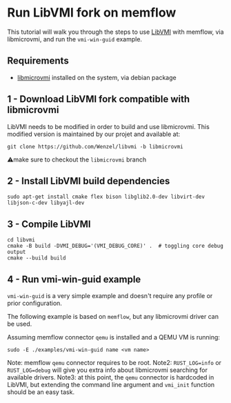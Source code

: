# Run LibVMI fork on memflow

This tutorial will walk you through the steps to use [LibVMI](https://github.com/libvmi/libvmi) with memflow, via libmicrovmi, and run the `vmi-win-guid` example.

## Requirements

- [libmicrovmi](./installation.md) installed on the system, via debian package

## 1 - Download LibVMI fork compatible with libmicrovmi

LibVMI needs to be modified in order to build and use libmicrovmi.
This modified version is maintained by our projet and available at:

~~~
git clone https://github.com/Wenzel/libvmi -b libmicrovmi
~~~

⚠️make sure to checkout the `libmicrovmi` branch

## 2 - Install LibVMI build dependencies

~~~
sudo apt-get install cmake flex bison libglib2.0-dev libvirt-dev libjson-c-dev libyajl-dev
~~~

## 3 - Compile LibVMI

~~~
cd libvmi
cmake -B build -DVMI_DEBUG='(VMI_DEBUG_CORE)' .  # toggling core debug output
cmake --build build
~~~

## 4 - Run vmi-win-guid example

`vmi-win-guid` is a very simple example and doesn't require any profile or prior configuration.

The following example is based on `memflow`, but any libmicrovmi driver can be used.

Assuming memflow connector `qemu` is installed and a QEMU VM is running:
~~~
sudo -E ./examples/vmi-win-guid name <vm name>
~~~

Note: memflow `qemu` connector requires to be root.
Note2: `RUST_LOG=info` or `RUST_LOG=debug` will give you extra info about libmicrovmi searching for available drivers.
Note3: at this point, the `qemu` connector is hardcoded in LibVMI, but extending the command line argument and `vmi_init` function should be an easy task.
